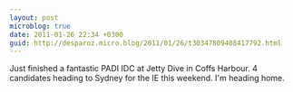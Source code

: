 ```yaml
---
layout: post
microblog: true
date: 2011-01-26 22:34 +0300
guid: http://desparoz.micro.blog/2011/01/26/t30347809408417792.html
---
```

Just finished a fantastic PADI IDC at Jetty Dive in Coffs Harbour. 4 candidates heading to Sydney for the IE this weekend. I'm heading home.
